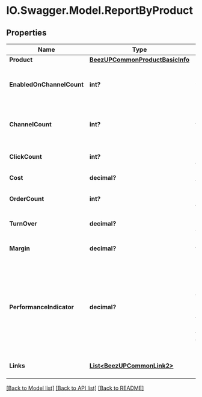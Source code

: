 # IO.Swagger.Model.ReportByProduct
## Properties

Name | Type | Description | Notes
------------ | ------------- | ------------- | -------------
**Product** | [**BeezUPCommonProductBasicInfo**](BeezUPCommonProductBasicInfo.md) |  | 
**EnabledOnChannelCount** | **int?** | The count of channel where this product is enabled | 
**ChannelCount** | **int?** | The channel count where this product can be enabled | 
**ClickCount** | **int?** | The click count for this product | 
**Cost** | **decimal?** | The cost for this product | 
**OrderCount** | **int?** | The order count for this product | 
**TurnOver** | **decimal?** | The Turnover for this product | 
**Margin** | **decimal?** | The margin for this product | 
**PerformanceIndicator** | **decimal?** | The performance indicator based on the performance indicator formula indicated in the request for this product | 
**Links** | [**List&lt;BeezUPCommonLink2&gt;**](BeezUPCommonLink2.md) | The action list on this product | 

[[Back to Model list]](../README.md#documentation-for-models) [[Back to API list]](../README.md#documentation-for-api-endpoints) [[Back to README]](../README.md)

